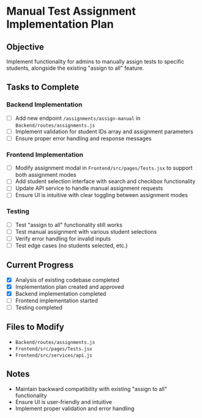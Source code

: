# Manual Test Assignment Implementation Plan

## Objective
Implement functionality for admins to manually assign tests to specific students, alongside the existing "assign to all" feature.

## Tasks to Complete

### Backend Implementation
- [ ] Add new endpoint `/assignments/assign-manual` in `Backend/routes/assignments.js`
- [ ] Implement validation for student IDs array and assignment parameters
- [ ] Ensure proper error handling and response messages

### Frontend Implementation
- [ ] Modify assignment modal in `Frontend/src/pages/Tests.jsx` to support both assignment modes
- [ ] Add student selection interface with search and checkbox functionality
- [ ] Update API service to handle manual assignment requests
- [ ] Ensure UI is intuitive with clear toggling between assignment modes

### Testing
- [ ] Test "assign to all" functionality still works
- [ ] Test manual assignment with various student selections
- [ ] Verify error handling for invalid inputs
- [ ] Test edge cases (no students selected, etc.)

## Current Progress
- [x] Analysis of existing codebase completed
- [x] Implementation plan created and approved
- [x] Backend implementation completed
- [ ] Frontend implementation started
- [ ] Testing completed

## Files to Modify
- `Backend/routes/assignments.js`
- `Frontend/src/pages/Tests.jsx`
- `Frontend/src/services/api.js`

## Notes
- Maintain backward compatibility with existing "assign to all" functionality
- Ensure UI is user-friendly and intuitive
- Implement proper validation and error handling
